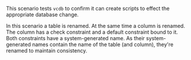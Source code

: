 This scenario tests `vcdb` to confirm it can create scripts to effect the appropriate database change.

In this scenario a table is renamed. At the same time a column is renamed. The column has a check constraint and a default constraint bound to it. Both constraints have a system-generated name.
As their system-generated names contain the name of the table (and column), they're renamed to maintain consistency.